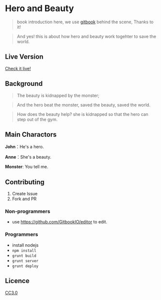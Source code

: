 # Hero and Beauty

> book introduction here, we use [gitbook](http://www.gitbook.io) behind the scene, Thanks to it!

> And yes! this is about how hero and beauty work togehter to save the world.

## Live Version

[Check it live!](http://my-user.github.io/my-repo)

## Background

> The beauty is kidnapped by the monster;

> And the hero beat the monster, saved the beauty, saved the world.

> How does the beauty help? she is kidnapped so that the hero can step out of the gym.

## Main Charactors

**John**：He's a hero.

**Anne**：She's a beauty.

**Monster**: You tell me.

## Contributing

1. Create Issue
2. Fork and PR

### Non-programmers

* use https://github.com/GitbookIO/editor to edit.

### Programmers

* install nodejs
* `npm install`
* `grunt build`
* `grunt server`
* `grunt deploy`

## Licence

[CC3.0](https://creativecommons.org/licenses/by/3.0/)